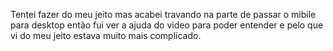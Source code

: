 Tentei fazer do meu jeito mas acabei travando na parte de passar o mibile para desktop então fui ver a ajuda do video para poder entender e pelo que vi do meu jeito estava muito mais complicado.
